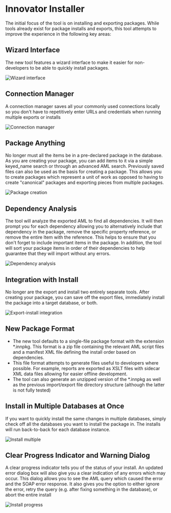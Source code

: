 # Innovator Installer
The initial focus of the tool is on installing and exporting packages.  While 
tools already exist for package installs and exports, this tool attempts 
to improve the experience in the following key areas:

## Wizard Interface

The new tool features a wizard interface to make it easier for 
non-developers to be able to quickly install packages.

![Wizard interface](screenshot-pg01.png)

## Connection Manager

A connection manager saves all your commonly used connections locally so
you don't have to repetitively enter URLs and credentials when running
multiple exports or installs

![Connection manager](screenshot-pg02.png)

## Package Anything

No longer must all the items be in a pre-declared package in the database.
As you are creating your package, you can add items to it via a simple 
keyed_name search or through an advanced AML search. Previously saved
files can also be used as the basis for creating a package. This allows 
you to create packages which represent a unit of work as opposed to having
to create "canonical" packages and exporting pieces from multiple 
packages.

![Package creation](screenshot-pg03.png)

## Dependency Analysis

The tool will analyze the exported AML to find all dependencies. It will 
then prompt you for each dependency allowing you to alternatively include
that dependency in the package, remove the specific property reference,
or remove the entire Item with the reference.  This helps to ensure that 
you don't forget to include important items in the package.  In addition,
the tool will sort your package items in order of their dependencies to
help guarantee that they will import without any errors.

![Dependency analysis](screenshot-pg04.png)

## Integration with Install

No longer are the export and install two entirely separate tools.  After
creating your package, you can save off the export files, immediately 
install the package into a target database, or both.

![Export-install integration](screenshot-pg05.png)

## New Package Format

- The new tool defaults to a single-file package format with the extension 
  *.innpkg. This format is a zip file containing the relevant AML script 
  files and a manifest XML file defining the install order based on 
  dependencies.
- This file format attempts to generate files useful to developers where 
  possible.  For example, reports are exported as XSLT files with sidecar 
  XML data files allowing for easier offline development.
- The tool can also generate an unzipped version of the *.innpkg as well 
  as the previous import/export file directory structure (although the 
  latter is not fully tested)

## Install in Multiple Databases at Once

If you want to quickly install the same changes in multiple databases,
simply check off all the databases you want to install the package in.
The installs will run back-to-back for each database instance.

![Install multiple](screenshot-pg06.png)

## Clear Progress Indicator and Warning Dialog

A clear progress indicator tells you of the status of your install.  An
updated error dialog box will also give you a clear indication of any 
errors which may occur.  This dialog allows you to see the AML query
which caused the error and the SOAP error response.  It also gives you 
the option to either ignore the error, retry the query (e.g. after fixing
something in the database), or abort the entire install

![Install progress](screenshot-pg07.png)